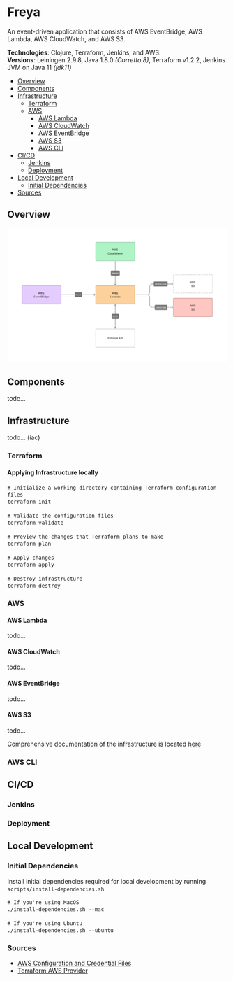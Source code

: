 # Freya 

An event-driven application that consists of AWS EventBridge, AWS Lambda, AWS CloudWatch, and AWS S3. 

**Technologies**: Clojure, Terraform, Jenkins, and AWS. <br> 
**Versions**: Leiningen 2.9.8, Java 1.8.0 _(Corretto 8)_, Terraform v1.2.2, Jenkins JVM on Java 11 _(jdk11)_

* [Overview](#overview)
* [Components](#components)
* [Infrastructure](#infrastructure)
  * [Terraform](#terraform)
  * [AWS](#aws)
    * [AWS Lambda](#aws-lambda)
    * [AWS CloudWatch](#aws-cloudwatch)
    * [AWS EventBridge](#aws-eventbridge)
    * [AWS S3](#aws-s3)
    * [AWS CLI](#aws-cli)
* [CI/CD](#cicd)
  * [Jenkins](#jenkins)
  * [Deployment](#deployment)
* [Local Development](#local-development)
  * [Initial Dependencies](#initial-dependencies)
* [Sources](#sources)

## Overview 

![](resources/freya-overview.png)

## Components
todo...

## Infrastructure
todo... (iac)

### Terraform
#### Applying Infrastructure locally

```shell
# Initialize a working directory containing Terraform configuration files
terraform init

# Validate the configuration files
terraform validate 

# Preview the changes that Terraform plans to make
terraform plan

# Apply changes
terraform apply

# Destroy infrastructure
terraform destroy
```

### AWS
#### AWS Lambda
todo...

#### AWS CloudWatch
todo...

#### AWS EventBridge
todo...

#### AWS S3
todo...

Comprehensive documentation of the infrastructure is located [here](freya-infrastructure/README.md)

### AWS CLI

## CI/CD
### Jenkins
### Deployment

## Local Development

### Initial Dependencies
Install initial dependencies required for local development by running `scripts/install-dependencies.sh`
```shell
# If you're using MacOS
./install-dependencies.sh --mac

# If you're using Ubuntu
./install-dependencies.sh --ubuntu
```

### Sources

* [AWS Configuration and Credential Files](https://docs.aws.amazon.com/cli/latest/userguide/cli-configure-files.html)
* [Terraform AWS Provider](https://registry.terraform.io/providers/hashicorp/aws/latest/docs)
